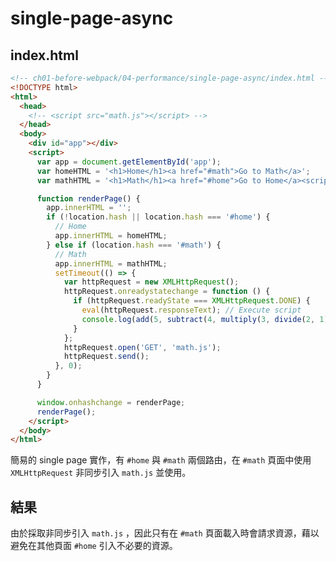 # single-page-async

## index.html

```html
<!-- ch01-before-webpack/04-performance/single-page-async/index.html -->
<!DOCTYPE html>
<html>
  <head>
    <!-- <script src="math.js"></script> -->
  </head>
  <body>
    <div id="app"></div>
    <script>
      var app = document.getElementById('app');
      var homeHTML = '<h1>Home</h1><a href="#math">Go to Math</a>';
      var mathHTML = '<h1>Math</h1><a href="#home">Go to Home</a><script>';

      function renderPage() {
        app.innerHTML = '';
        if (!location.hash || location.hash === '#home') {
          // Home
          app.innerHTML = homeHTML;
        } else if (location.hash === '#math') {
          // Math
          app.innerHTML = mathHTML;
          setTimeout(() => {
            var httpRequest = new XMLHttpRequest();
            httpRequest.onreadystatechange = function () {
              if (httpRequest.readyState === XMLHttpRequest.DONE) {
                eval(httpRequest.responseText); // Execute script
                console.log(add(5, subtract(4, multiply(3, divide(2, 1)))));
              }
            };
            httpRequest.open('GET', 'math.js');
            httpRequest.send();
          }, 0);
        }
      }

      window.onhashchange = renderPage;
      renderPage();
    </script>
  </body>
</html>
```

簡易的 single page 實作，有 `#home` 與 `#math` 兩個路由，在 `#math` 頁面中使用 `XMLHttpRequest` 非同步引入 `math.js` 並使用。

## 結果

由於採取非同步引入 `math.js` ，因此只有在 `#math` 頁面載入時會請求資源，藉以避免在其他頁面 `#home` 引入不必要的資源。
